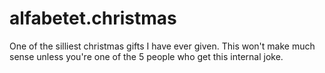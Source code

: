 # alfabetet.christmas
One of the silliest christmas gifts I have ever given. This won't make much sense unless you're one of the 5 people who get this internal joke.

